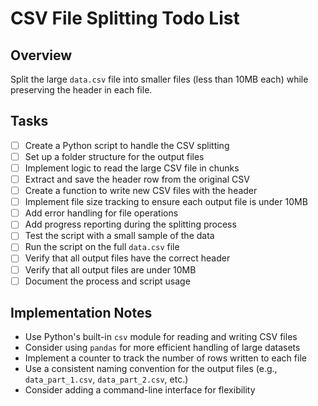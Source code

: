 # CSV File Splitting Todo List

## Overview
Split the large `data.csv` file into smaller files (less than 10MB each) while preserving the header in each file.

## Tasks

- [ ] Create a Python script to handle the CSV splitting
- [ ] Set up a folder structure for the output files
- [ ] Implement logic to read the large CSV file in chunks
- [ ] Extract and save the header row from the original CSV
- [ ] Create a function to write new CSV files with the header
- [ ] Implement file size tracking to ensure each output file is under 10MB
- [ ] Add error handling for file operations
- [ ] Add progress reporting during the splitting process
- [ ] Test the script with a small sample of the data
- [ ] Run the script on the full `data.csv` file
- [ ] Verify that all output files have the correct header
- [ ] Verify that all output files are under 10MB
- [ ] Document the process and script usage

## Implementation Notes

- Use Python's built-in `csv` module for reading and writing CSV files
- Consider using `pandas` for more efficient handling of large datasets
- Implement a counter to track the number of rows written to each file
- Use a consistent naming convention for the output files (e.g., `data_part_1.csv`, `data_part_2.csv`, etc.)
- Consider adding a command-line interface for flexibility 
